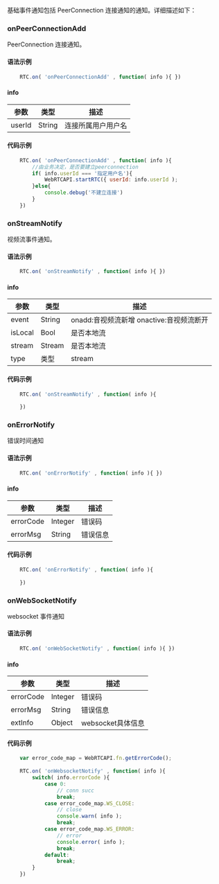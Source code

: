 基础事件通知包括 PeerConnection 连接通知的通知。详细描述如下：

### onPeerConnectionAdd
PeerConnection 连接通知。

#### 语法示例
```javascript
    RTC.on( 'onPeerConnectionAdd' , function( info ){ })
```

#### info

| 参数        | 类型     | 描述           |
| --------- | ------ | ------------ |
| userId | String | 连接所属用户用户名 |

#### 代码示例
```javascript
    RTC.on( 'onPeerConnectionAdd' , function( info ){
        //由业务决定，是否要建立peerconnection
        if( info.userId === '指定用户名'){
            WebRTCAPI.startRTC({ userId: info.userId );
        }else{
            console.debug('不建立连接')
        }
    })
```


### onStreamNotify
视频流事件通知。

#### 语法示例
```javascript
    RTC.on( 'onStreamNotify' , function( info ){ })
```

#### info

| 参数        | 类型     | 描述           |
| --------- | ------ | ------------ |
| event | String | onadd:音视频流新增   onactive:音视频流断开 |
| isLocal | Bool | 是否本地流 |
| stream | Stream | 是否本地流 |
| type | 类型 | stream | audio | video (stream作为audio和video track的载体，如果类型是stream)|

#### 代码示例
```javascript
    RTC.on( 'onStreamNotify' , function( info ){
        
    })
```



### onErrorNotify
错误时间通知

#### 语法示例
```javascript
    RTC.on( 'onErrorNotify' , function( info ){ })
```

#### info

| 参数        | 类型     | 描述           |
| --------- | ------ | ------------ |
| errorCode | Integer | 错误码 |
| errorMsg | String | 错误信息 |

#### 代码示例
```javascript
    RTC.on( 'onErrorNotify' , function( info ){
        
    })
```




### onWebSocketNotify
websocket 事件通知

#### 语法示例
```javascript
    RTC.on( 'onWebSocketNotify' , function( info ){ })
```

#### info

| 参数        | 类型     | 描述           |
| --------- | ------ | ------------ |
| errorCode | Integer | 错误码 |
| errorMsg | String | 错误信息 |
| extInfo | Object | websocket具体信息 |


#### 代码示例
```javascript
    var error_code_map = WebRTCAPI.fn.getErrorCode();
    
    RTC.on( 'onWebsocketNotify' , function( info ){
        switch( info.errorCode ){
            case 0:
                // conn succ
                break;
            case error_code_map.WS_CLOSE:
                // close
                console.warn( info );
                break;
            case error_code_map.WS_ERROR:
                // error
                console.error( info );
                break;
            default:
                break;
        }
    })
```

